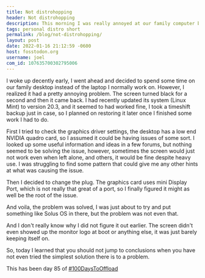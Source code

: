 ```yaml
---
title: Not distrohopping
header: Not distrohopping
description: This morning I was really annoyed at our family computer because of its graphical issues, Linux Mint seemed to have failed me, but here's what I found out
tags: personal distro short
permalink: /blog/not-distrohopping/
layout: post
date: 2022-01-16 21:12:59 -0600
host: fosstodon.org
username: joel
com_id: 107635700302795006
---
```


I woke up decently early, I went ahead and decided to spend some time on our family desktop instead of the laptop I normally work on. However, I realized it had a pretty annoying problem. The screen turned black for a second and then it came back. I had recently updated its system (Linux Mint) to version 20.3, and it seemed to had worked fine, I took a timeshift backup just in case, so I planned on restoring it later once I finished some work I had to do.

First I tried to check the graphics driver settings, the desktop has a low end NVIDIA quadro card, so I assumed it could be having issues of some sort. I looked up some useful information and ideas in a few forums, but nothing seemed to be solving the issue, however, sometimes the screen would just not work even when left alone, and others, it would be fine despite heavy use. I was struggling to find some pattern that could give me any other hints at what was causing the issue.

Then I decided to change the plug. The graphics card uses mini Display Port, which is not really that great of a port, so I finally figured it might as well be the root of the issue.

And voila, the problem was solved, I was just about to try and put something like Solus OS in there, but the problem was not even that.

And I don't really know why I did not figure it out earlier. The screen didn't even showed up the monitor logo at boot or anything else, it was just barely keeping itself on.

So, today I learned that you should not jump to conclusions when you have not even tried the simplest solution there is to a problem.

This has been day 85 of [#100DaysToOffload](https://100daystooffload.com)


